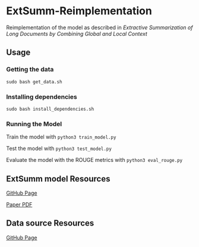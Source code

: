 # ExtSumm-Reimplementation

Reimplementation of the model as described in *Extractive Summarization of Long Documents by Combining Global and Local Context*

## Usage

### Getting the data

`sudo bash get_data.sh`

### Installing dependencies

`sudo bash install_dependencies.sh`

### Running the Model

Train the model with `python3 train_model.py`

Test the model with `python3 test_model.py`

Evaluate the model with the ROUGE metrics with `python3 eval_rouge.py`

## ExtSumm model Resources

[GitHub Page](https://github.com/Wendy-Xiao/Extsumm_local_global_context)

[Paper PDF](https://arxiv.org/pdf/1909.08089.pdf)

## Data source Resources

[GitHub Page](https://github.com/armancohan/long-summarization)
